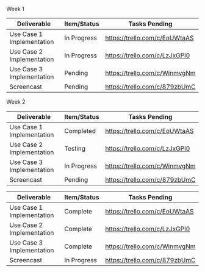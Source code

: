Week 1

| Deliverable   | Item/Status   |  Tasks Pending
| ------------- | ------------  |  ------------
| Use Case 1 Implementation     | In Progress              |  https://trello.com/c/EoUWtaAS
| Use Case 2 Implementation     | In Progress              |  https://trello.com/c/LzJxGPI0
| Use Case 3 Implementation     | Pending                  |  https://trello.com/c/WinmvgNm
| Screencast                    | Pending                  |  https://trello.com/c/879zbUmC


Week 2

| Deliverable   | Item/Status   |  Tasks Pending
| ------------- | ------------  |  ------------
| Use Case 1 Implementation     | Completed                |  https://trello.com/c/EoUWtaAS
| Use Case 2 Implementation     | Testing                  |  https://trello.com/c/LzJxGPI0
| Use Case 3 Implementation     | In Progress              |  https://trello.com/c/WinmvgNm
| Screencast                    | Pending                  |  https://trello.com/c/879zbUmC




| Deliverable   | Item/Status   |  Tasks Pending
| ------------- | ------------  |  ------------
| Use Case 1 Implementation     | Complete                 |  https://trello.com/c/EoUWtaAS
| Use Case 2 Implementation     | Complete                 |  https://trello.com/c/LzJxGPI0
| Use Case 3 Implementation     | Complete                 |  https://trello.com/c/WinmvgNm
| Screencast                    | In Progress              |  https://trello.com/c/879zbUmC
